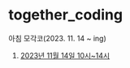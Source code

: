 # together_coding
아침 모각코(2023. 11. 14 ~ ing)
  

1. [2023년 11월 14일 10시~14시](https://github.com/elliekoooo/together_coding/issues/1)
